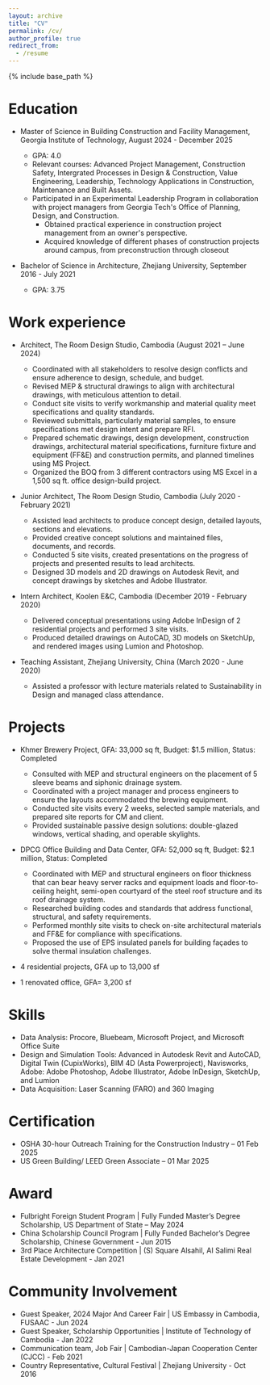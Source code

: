 ```yaml
---
layout: archive
title: "CV"
permalink: /cv/
author_profile: true
redirect_from:
  - /resume
---
```


{% include base_path %}

Education
======
* Master of Science in Building Construction and Facility Management, Georgia Institute of Technology, August 2024 - December 2025
  * GPA: 4.0	
  * Relevant courses: Advanced Project Management, Construction Safety, Intergrated Processes in Design & Construction, Value Engineering, Leadership, Technology Applications in Construction, Maintenance and Built Assets.
  * Participated in an Experimental Leadership Program in collaboration with project managers from Georgia Tech's Office of Planning, Design, and Construction. 
    * Obtained practical experience in construction project management from an owner's perspective.
    * Acquired knowledge of different phases of construction projects around campus, from preconstruction through closeout

* Bachelor of Science in Architecture, Zhejiang University, September 2016 - July 2021
  * GPA: 3.75

Work experience
======
* Architect, The Room Design Studio, Cambodia (August 2021 – June 2024)
   * Coordinated with all stakeholders to resolve design conflicts and ensure adherence to design, schedule, and budget.
   * Revised MEP & structural drawings to align with architectural drawings, with meticulous attention to detail.
   * Conduct site visits to verify workmanship and material quality meet specifications and quality standards.
   * Reviewed submittals, particularly material samples, to ensure specifications met design intent and prepare RFI.
   * Prepared schematic drawings, design development, construction drawings, architectural material specifications, furniture fixture and equipment (FF&E) and construction permits, and planned timelines using MS Project.
   * Organized the BOQ from 3 different contractors using MS Excel in a 1,500 sq ft. office design-build project.  

* Junior Architect, The Room Design Studio, Cambodia (July 2020 - February 2021)
  * Assisted lead architects to produce concept design, detailed layouts, sections and elevations.
  * Provided creative concept solutions and maintained files, documents, and records.
  * Conducted 5 site visits, created presentations on the progress of projects and presented results to lead architects.
  * Designed 3D models and 2D drawings on Autodesk Revit, and concept drawings by sketches and Adobe Illustrator.

* Intern Architect, Koolen E&C, Cambodia	(December 2019 - February 2020)
  *	Delivered conceptual presentations using Adobe InDesign of 2 residential projects and performed 3 site visits.
  *	Produced detailed drawings on AutoCAD, 3D models on SketchUp, and rendered images using Lumion and Photoshop.

* Teaching Assistant, Zhejiang University, China	(March 2020 - June 2020)
  * Assisted a professor with lecture materials related to Sustainability in Design and managed class attendance.

Projects
======
* Khmer Brewery Project, GFA: 33,000 sq ft, Budget: $1.5 million, Status: Completed
  * Consulted with MEP and structural engineers on the placement of 5 sleeve beams and siphonic drainage system.
  * Coordinated with a project manager and process engineers to ensure the layouts accommodated the brewing equipment.
  * Conducted site visits every 2 weeks, selected sample materials, and prepared site reports for CM and client.
  * Provided sustainable passive design solutions: double-glazed windows, vertical shading, and operable skylights.

* DPCG Office Building and Data Center, GFA: 52,000 sq ft, Budget: $2.1 million, Status: Completed
  * Coordinated with MEP and structural engineers on floor thickness that can bear heavy server racks and equipment loads and floor-to-ceiling height, semi-open courtyard of the steel roof structure and its roof drainage system.
  * Researched building codes and standards that address functional, structural, and safety requirements.
  * Performed monthly site visits to check on-site architectural materials and FF&E for compliance with specifications.
  * Proposed the use of EPS insulated panels for building façades to solve thermal insulation challenges.

* 4 residential projects, GFA up to 13,000 sf
* 1 renovated office, GFA= 3,200 sf

Skills
======
* Data Analysis: Procore, Bluebeam, Microsoft Project, and Microsoft Office Suite
* Design and Simulation Tools: Advanced in Autodesk Revit and AutoCAD, Digital Twin (CupixWorks), BIM 4D (Asta Powerproject), Navisworks, Adobe: Adobe Photoshop, Adobe Illustrator, Adobe InDesign, SketchUp, and Lumion
* Data Acquisition: Laser Scanning (FARO) and 360 Imaging

Certification
======
* OSHA 30-hour Outreach Training for the Construction Industry – 01 Feb 2025
* US Green Building/ LEED Green Associate – 01 Mar 2025
  
Award
======
* Fulbright Foreign Student Program | Fully Funded Master’s Degree Scholarship, US Department of State – May 2024
* China Scholarship Council Program | Fully Funded Bachelor’s Degree Scholarship, Chinese Government - Jun 2015
* 3rd Place Architecture Competition | (S) Square Alsahil, AI Salimi Real Estate Development - Jan 2021
  
Community Involvement
======
* Guest Speaker, 2024 Major And Career Fair | US Embassy in Cambodia, FUSAAC - Jun 2024
* Guest Speaker, Scholarship Opportunities | Institute of Technology of Cambodia - Jan 2022
* Communication team, Job Fair | Cambodian-Japan Cooperation Center (CJCC) - Feb 2021
* Country Representative, Cultural Festival | Zhejiang University - Oct 2016

